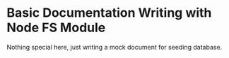 # Basic Documentation Writing with Node FS Module

Nothing special here, just writing a mock document for seeding database.
